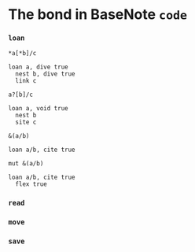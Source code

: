 # The bond in BaseNote `code`

### `loan`

```
*a[*b]/c
```

```
loan a, dive true
  nest b, dive true
  link c
```

```
a?[b]/c
```

```
loan a, void true
  nest b
  site c
```

```
&(a/b)
```

```
loan a/b, cite true
```

```
mut &(a/b)
```

```
loan a/b, cite true
  flex true
```

### `read`

### `move`

### `save`
